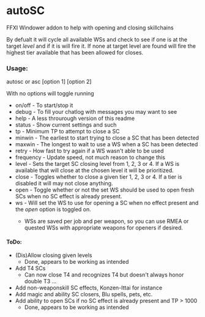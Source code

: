 # autoSC
FFXI Windower addon to help with opening and closing skillchains

By defualt it will cycle all available WSs and check to see if one is at the target *level* and if it is will fire it. If none at target level are found will fire the highest tier available that has been allowed for closes.  

### Usage:
autosc or asc [option 1] [option 2]

With no options will toggle running
* on/off - To start/stop it 
* debug - To fill your chatlog with messages you may want to see
* help - A less throurough version of this readme
* status - Show current settings and such
* tp <number> - Minimum TP to attempt to close a SC
* minwin <number> - The earliest to start trying to close a SC that has been detected
* maxwin <number> - The longest to wait to use a WS when a SC has been detected
* retry <number> - How fast to try again if a WS wasn't able to be used
* frequency <number> - Update speed, not much reason to change this
* level <number> - Sets the target SC closing level from 1, 2, 3 or 4. If a WS is available that will close at the chosen level it will be prioritized.
* close <number> - Toggles whether to close a given tier 1, 2, 3 or 4. If a tier is disabled it will may not close anything.
* open - Toggle whether or not the set WS should be used to open fresh SCs when no SC effect is already present.
* ws <ws name> - Will set the WS to use for opening a SC when no effect present and the _open_ option is toggled on.
  * WSs are saved per job and per weapon, so you can use RMEA or quested WSs with appropriate weapons for openers if desired.

#### ToDo:
* (Dis)Allow closing given levels
  * Done, appears to be working as intended
* Add T4 SCs
  * Can now close T4 and recognizes T4 but doesn't always honor double T3 ...
* Add non-weaponskill SC effects, Konzen-Ittai for instance
* Add magic and ability SC closers, Blu spells, pets, etc.
* Add ability to open SCs if no SC effect is already present and TP > 1000 
  * Done, appears to be working as intended